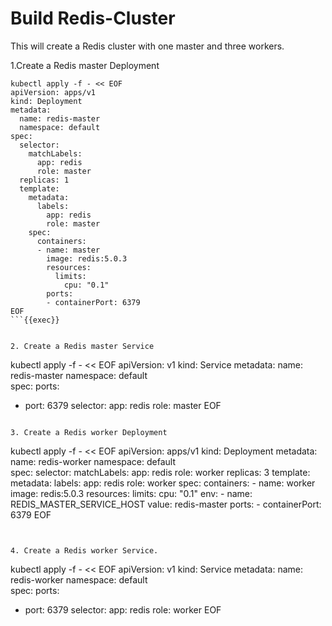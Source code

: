 # Build Redis-Cluster

This will create a Redis cluster with one master and three workers. 

1.Create a Redis master Deployment

```
kubectl apply -f - << EOF
apiVersion: apps/v1
kind: Deployment
metadata:
  name: redis-master
  namespace: default
spec:
  selector:
    matchLabels:
      app: redis
      role: master
  replicas: 1
  template:
    metadata:
      labels:
        app: redis
        role: master
    spec:
      containers:
      - name: master
        image: redis:5.0.3
        resources:
          limits:
            cpu: "0.1"
        ports:
        - containerPort: 6379
EOF
```{{exec}}


2. Create a Redis master Service

```
kubectl apply -f - << EOF
apiVersion: v1
kind: Service
metadata:
  name: redis-master
  namespace: default  
spec:
  ports:
  - port: 6379
  selector:
    app: redis
    role: master
EOF
```{{exec}}

3. Create a Redis worker Deployment

```
kubectl apply -f - << EOF
apiVersion: apps/v1
kind: Deployment
metadata:
  name: redis-worker
  namespace: default    
spec:
  selector:
    matchLabels:
      app: redis
      role: worker
  replicas: 3
  template:
    metadata:
      labels:
        app: redis
        role: worker
    spec:
      containers:
      - name: worker
        image: redis:5.0.3
        resources:
          limits:
            cpu: "0.1"
        env:
        - name: REDIS_MASTER_SERVICE_HOST
          value: redis-master
        ports:
        - containerPort: 6379
EOF
```{{exec}}


4. Create a Redis worker Service.
```
kubectl apply -f - << EOF
apiVersion: v1
kind: Service
metadata:
  name: redis-worker
  namespace: default    
spec:
  ports:
  - port: 6379
  selector:
    app: redis
    role: worker
EOF
```{{exec}}


